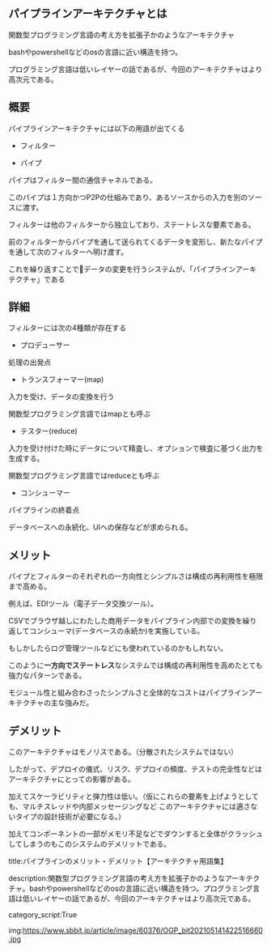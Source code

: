 


## パイプラインアーキテクチャとは

関数型プログラミング言語の考え方を拡張子かのようなアーキテクチャ

bashやpowershellなどのosの言語に近い構造を持つ。

プログラミング言語は低いレイヤーの話であるが、今回のアーキテクチャはより高次元である。

## 概要

パイプラインアーキテクチャには以下の用語が出てくる

- フィルター

- パイプ

パイプはフィルター間の通信チャネルである。

このパイプは１方向かつP2Pの仕組みであり、あるソースからの入力を別のソースに渡す。



フィルターは他のフィルターから独立しており、ステートレスな要素である。

前のフィルターからパイプを通して送られてくるデータを変形し、新たなパイプを通して次のフィルターへ明け渡す。

これを繰り返すことでデータの変更を行うシステムが、「パイプラインアーキテクチャ」である


## 詳細

フィルターには次の4種類が存在する

- プロデューサー

処理の出発点

- トランスフォーマー(map)

入力を受け、データの変換を行う

関数型プログラミング言語ではmapとも呼ぶ

- テスター(reduce)

入力を受け付けた時にデータについて精査し、オプションで検査に基づく出力を生成する。

関数型プログラミング言語ではreduceとも呼ぶ

- コンシューマー

パイプラインの終着点

データベースへの永続化、UIへの保存などが求められる。


## メリット

パイプとフィルターのそれぞれの一方向性とシンプルさは構成の再利用性を極限まで高める。

例えば、EDIツール（電子データ交換ツール）。

CSVでブラウザ越しにわたした商用データをパイプライン内部での変換を繰り返してコンシューマ(データベースの永続か)を実施している。

もしかしたらログ管理ツールなどにも使われているのかもしれない。

このように**一方向でステートレス**なシステムでは構成の再利用性を高めたとても強力なパターンである。

モジュール性と組み合わさったシンプルさと全体的なコストはパイプラインアーキテクチャの主な強みだ。


## デメリット

このアーキテクチャはモノリスである。（分散されたシステムではない）

したがって、デプロイの儀式、リスク、デプロイの頻度、テストの完全性などはアーキテクチャにとっての影響がある。

加えてスケーラビリティと弾力性は低い。（仮にこれらの要素を上げようとしても、マルチスレッドや内部メッセージングなど
このアーキテクチャには適さないタイプの設計技術が必要になる。）

加えてコンポーネントの一部がメモリ不足などでダウンすると全体がクラッシュしてしまうのもこのシステムのデメリットである。















title:パイプラインのメリット・デメリット【アーキテクチャ用語集】

description:関数型プログラミング言語の考え方を拡張子かのようなアーキテクチャ。bashやpowershellなどのosの言語に近い構造を持つ。プログラミング言語は低いレイヤーの話であるが、今回のアーキテクチャはより高次元である。

category_script:True

img:https://www.sbbit.jp/article/image/60376/OGP_bit202105141422516660.jpg


